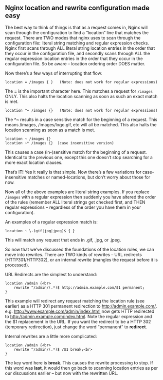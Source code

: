 
## Nginx location and rewrite configuration made easy ##

The best way to think of things is that as a request comes in, Nginx will scan
through the configuration to find a “location” line that matches the request.
There are TWO modes that nginx uses to scan through the configuration file:
literal string matching and regular expression checks.
Nginx first scans through ALL literal string location entries in the order that
they occur in the configuration file, and secondly scans through ALL the regular
expression location entries in the order that they occur in the configuration file.
So be aware – location ordering order DOES matter.

Now there’s a few ways of interrupting that flow:

    location = /images { }   (Note: does not work for regular expressions)

The **=** is the important character here.  This matches a request for `/images` ONLY.
This also halts the location scanning as soon as such an exact match is met.

    location ^~ /images {}   (Note: does not work for regular expressions)
    
The **^~** results in a case sensitive match for the beginning of a request.
This means /images, /images/logo.gif, etc will all be matched.
This also halts the location scanning as soon as a match is met.

```
location ~ /images {}
location ~* /images {}  (case insensitive version)
```

This causes a case (in-)sensitive match for the beginning of a request.
Identical to the previous one, except this one doesn’t stop searching
for a more exact location clauses.

That’s IT!  Yes it really is that simple.
Now there’s a few variations for case-insensitive matches or named-locations,
but don’t worry about those for now.

Now all of the above examples are literal string examples.
If you replace `/images` with a regular expression then suddenly you have altered the order of the rules
(remember ALL literal strings get checked first, and THEN regular expressions –
regardless of the order you have them in your configuration).

An examples of a regular expression match is:

    location ~ \.(gif|jpg|jpeg)$ { }

This will match any request that ends in .gif, .jpg, or .jpeg.</p></blockquote>

So now that we’ve discussed the foundations of the location rules, we can move into rewrites.
There are TWO kinds of rewrites – URL redirects (HTTP301/HTTP302), or an internal rewrite
(mangles the request before it is processed).

URL Redirects are the simplest to understand:

```
location /admin {<br>
    rewrite ^/admin/(.*)$ http://admin.example.com/$1 permanent;
}
```

This example will redirect any request matching the location rule (see earlier)
as a HTTP 301 permanent redirection to http://admin.example.com/.
e.g. http://www.example.com/admin/index.html now gets HTTP redirected to http://admin.example.com/index.html.
Note the regular expression and the $1 replacement in the URL.
If you want the redirect to be a HTTP 302 (temporary redirection),
just change the word “permanent” to **redirect**.

Internal rewrites are a little more complicated:

```
location /admin {<br>
    rewrite ^/admin/(.*)$ /$1 break;<br>
}
```

The key word here is **break**.  This causes the rewrite processing to stop.
If this word was **last**, it would then go back to scanning location entries
as per our discussions earlier – but now with the rewritten URL.



